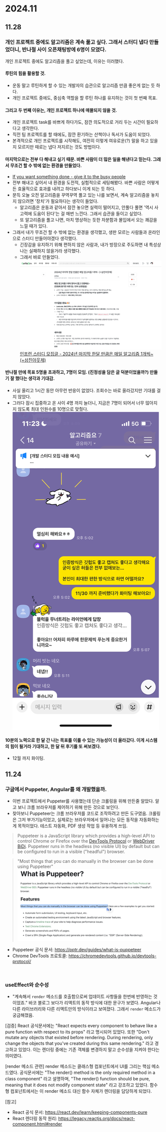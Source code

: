 # 2024.11

## 11.28

### 개인 프로젝트 중에도 알고리즘은 계속 풀고 싶다. 그래서 스터디 냅다 만들었더니, 반나절 사이 오픈채팅방에 6명이 모였다.
개인 프로젝트 중에도 알고리즘을 풀고 싶었는데, 이유는 이러했다.

#### 루틴의 힘을 활용할 것.
- 운동 말고 루틴하게 할 수 있는 개발자의 습관으로 알고리즘 만큼 좋은게 없는 듯 하다.
- 개인 프로젝트 중에도, 중심축 역할을 할 루틴 하나를 유지하는 것이 첫 번째 목표.

#### 그리고 두 번째 이유는, 개인 프로젝트 하나에 매몰되지 않을 것.
- 개인 프로젝트 task를 바쁘게 하다가도, 잠깐 의도적으로 거리 두는 시간이 필요하다고 생각한다.
- 직전 팀 프로젝트를 할 때에도, 잠깐 환기하는 산책이나 독서가 도움이 되었다.
- 본격적으로 개인 프로젝트를 시작해도, 여전히 이렇게 여유로운(?) 말을 하고 있을지 모르지만 때로는 냅다 저지르는 것도 방법이다.

#### 마지막으로는 전부 다 해내고 싶기 때문. 바쁜 사람이 더 많은 일을 해낸다고 믿는다. 그래서 무조건 할 수 밖에 없는 환경을 만들었다.
- [If you want something done - give it to the busy people](https://www.linkedin.com/pulse/you-want-something-done-give-busy-people-admir-hadzic/)
- 전부 해내고 싶어서 내 환경을 도전적, 실험적으로 세팅해봤다. 바쁜 사람은 어떻게든 효율적으로 효과를 내려고 하다보니 이게 되는 듯 하다.
- 문득 오늘 오전 알고리즘을 꾸역꾸역 풀고 있는 나를 보면서, 계속 알고리즘을 놓치지 않으려면 '장치'가 필요하다는 생각이 들었다.
  - 알고리즘은 운동과 같아서 잠깐 놓으면 실력이 떨어지고, 안풀다 풀면 '역시 사고력에 도움이 된다'는 걸 매번 느낀다. 그래서 습관을 들이고 싶었다.
  - 또 알고리즘을 풀고 나면, 마치 명상하는 듯한 차분함과 몰입에서 오는 쾌감을 느낄 때가 있다.
- 그래서 내가 무조건 할 수 밖에 없는 환경을 생각했고, 생판 모르는 사람들과 온라인으로 스터디 만들어야겠다 생각했다.
  - 긴장감을 유지하기 위해 편하지 않은 사람과, 내가 방장으로 주도하면 내 특성상 나는 실패하지 않을거라 생각했다.
  - 그래서 바로 만들었다.
![retro-1128-algorithm](/src/image/retro-1128-algorithm.png)
[인프런 스터디 모집글 - 2024년 마지막 한달 만큼은 매일 알고리즘 1개씩~ (+삼진아웃제)](https://www.inflearn.com/studies/1445278/2024%EB%85%84-%EB%A7%88%EC%A7%80%EB%A7%89-%ED%95%9C%EB%8B%AC-%EB%A7%8C%ED%81%BC%EC%9D%80-%EB%A7%A4%EC%9D%BC-%EC%95%8C%EA%B3%A0%EB%A6%AC%EC%A6%98-1%EA%B0%9C%EC%94%A9-%EC%82%BC%EC%A7%84%EC%95%84%EC%9B%83%EC%A0%9C)

#### 반나절 만에 목표 5명을 초과하고, 7명이 모임. (진정성을 담은 글 덕분이었을까?) 만들기 잘 했다는 생각과 기대감.
- 사실 올리고 1시간 동안 아무런 반응이 없었다. 조회수는 바로 올라갔지만 기대를 걸지 않았다.
- 그러다 잠시 집중하고 온 사이 4명 까지 늘더니, 지금은 7명이 되어서 너무 많아지지 않도록 최대 인원수를 10명으로 맞췄다.
![retro-1128-algorithm-openchat](/src/image/retro-1128-algorithm-openchat.jpeg)

#### 10분의 노력으로 한 달 간 나는 목표를 이룰 수 있는 가능성이 더 올라갔다. 이게 시스템의 힘이 될거라 기대하고, 한 달 뒤 후기를 또 써보겠다.
- 12월 까지 화이팅.


## 11.24

### 구글에서 Puppeter, Angular를 왜 개발했을까.
- 이번 프로젝트에서 Puppeter를 사용했는데 단순 크롤링을 위해 만든줄 알았다. 알고 보니 크롬 브라우저를 제어하기 위해 만든 것으로 보인다.
- 찾아보니 Puppeteer는 크롬 브라우저를 코드로 조작하려고 만든 도구였음. 크롤링은 그저 부가기능이었고, 실제로는 브라우저에서 일어나는 모든 동작을 자동화하는게 목적이었다. 테스트 자동화, PDF 생성 작업 등 유용하게 쓰임.
> Puppeteer is a JavaScript library which provides a high-level API to control Chrome or Firefox over the [DevTools Protocol](https://chromedevtools.github.io/devtools-protocol/) or [WebDriver BiDi](https://pptr.dev/webdriver-bidi). Puppeteer runs in the headless (no visible UI) by default but can be configured to run in a visible ("headful") browser.

> "Most things that you can do manually in the browser can be done using Puppeteer"
![daily-puppeteer-feature](/src/image/daily-puppeteer-feature.png)

- Puppeteer 공식 문서: https://pptr.dev/guides/what-is-puppeteer
- Chrome DevTools 프로토콜: https://chromedevtools.github.io/devtools-protocol/

<br>

### useEffect와 순수성

- "계속해서 `render` 메소드를 호출함으로써 업데이트 사항들을 한번에 반영하는 것이었죠." 바코 블로그 보다가 리액트의 동작 방식에 대한 문구가 보였다. Angular나 다른 라이브러리와 다른 리액트만의 방식이라고 보여졌다. 그래서 `render` 메소드가 궁금해졌음.

[검증] React 공식문서에는 "React expects every component to behave like a pure function with respect to its props" 라고 명시되어 있었다. 또한 "Don't mutate any objects that existed before rendering. During rendering, only change the objects that you've created during this same rendering." 라고 경고하고 있었다. 이는 렌더링 중에는 기존 객체를 변경하지 말고 순수성을 지켜야 한다는 의미였다.

[render 메소드 관련]
render 메소드는 클래스형 컴포넌트에서 UI를 그리는 핵심 메소드였다. 공식문서에는 "The render() method is the only required method in a class component" 라고 설명하며, "The render() function should be pure, meaning that it does not modify component state" 라고 강조하고 있었다. 함수형 컴포넌트에서는 이 render 메소드 대신 함수 자체가 렌더링을 담당하게 되었다.

[참고]
- React 공식 문서: https://react.dev/learn/keeping-components-pure
- React 렌더링 동작 원리: https://legacy.reactjs.org/docs/react-component.html#render
